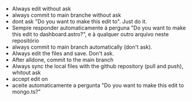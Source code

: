 - Always edit without ask
- always commit to main branche without ask
- dont ask "Do you want to make this edit to". Just do it.
- Sempre responder automaticamente à perguna "Do you want to make this edit to dashboard.astro?", e à qualquer outro arquivo neste repositório
- always commit to main branch automatically (don't ask).
- Always edit the files and save. Don't ask.
- After alldone, commit to the main branch
- Always sync the local files with the github repository (pull and push), whitout ask
- accept edit on
- aceite automaticamente a pergunta "Do you want to make this edit to mongo.ts?"
